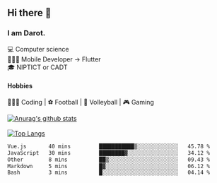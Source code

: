 ## Hi there 👋

### I am Darot.

💻 Computer science <br>
🧑🏻‍💻 Mobile Developer -> Flutter<br>
🎓 NIPTICT or CADT<br>

#### Hobbies 
🧑🏻‍💻 Coding  |  ⚽️ Football | 🏐 Volleyball | 🎮 Gaming<br>

<!-- [![Darot's GitHub stats](https://github-readme-stats.vercel.app/api?username=darot-chen)](https://github.com/darot-chen/github-readme-stats) -->
<!--
**darot-chen/darot-chen** is a ✨ _special_ ✨ repository because its `README.md` (this file) appears on your GitHub profile.

Here are some ideas to get you started:

- 🔭 I’m currently working on ...
- 🌱 I’m currently learning ...
- 👯 I’m looking to collaborate on ...
- 🤔 I’m looking for help with ...
- 💬 Ask me about ...
- 📫 How to reach me: ...
- 😄 Pronouns: ...
- ⚡ Fun fact: ...
-->

[![Anurag's github stats](https://github-readme-stats.vercel.app/api?username=darot-chen&count_private=true&theme=cobalt&show_icons=true)](https://github.com/darot-chen)
</br>
</br>
[![Top Langs](https://github-readme-stats.vercel.app/api/top-langs/?username=darot-chen&layout=compact&theme=cobalt)](https://github.com/darot-chen/)


<!--START_SECTION:waka-->

```txt
Vue.js       40 mins         ███████████▒░░░░░░░░░░░░░   45.78 %
JavaScript   30 mins         ████████▓░░░░░░░░░░░░░░░░   34.12 %
Other        8 mins          ██▒░░░░░░░░░░░░░░░░░░░░░░   09.43 %
Markdown     5 mins          █▓░░░░░░░░░░░░░░░░░░░░░░░   06.12 %
Bash         3 mins          █░░░░░░░░░░░░░░░░░░░░░░░░   04.14 %
```

<!--END_SECTION:waka-->
